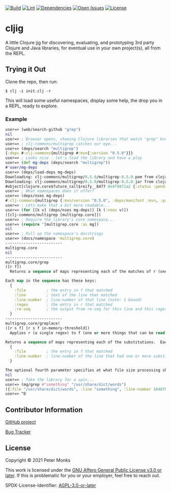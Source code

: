 [![Build](https://github.com/pmonks/cljig/workflows/build/badge.svg?branch=main)](https://github.com/pmonks/cljig/actions?query=workflow%3Abuild) [![Lint](https://github.com/pmonks/cljig/workflows/lint/badge.svg?branch=main)](https://github.com/pmonks/cljig/actions?query=workflow%3Alint) [![Dependencies](https://github.com/pmonks/cljig/workflows/dependencies/badge.svg?branch=main)](https://github.com/pmonks/cljig/actions?query=workflow%3Adependencies) [![Open Issues](https://img.shields.io/github/issues/pmonks/cljig.svg)](https://github.com/pmonks/cljig/issues) [![License](https://img.shields.io/github/license/pmonks/cljig.svg)](https://github.com/pmonks/cljig/blob/main/COPYING)

# cljig

A little Clojure [jig](https://en.wikipedia.org/wiki/Jig_(tool)) for discovering, evaluating, and prototyping 3rd party
Clojure and Java libraries, for eventual use in your own project(s), all from the REPL.

## Trying it Out
Clone the repo, then run:

```shell
$ clj -i init.clj -r
```

This will load some useful namespaces, display some help, the drop you in a REPL, ready to explore.

### Example
```clojure
user=> (web/search-github "grep")
nil
user=> ; Browser opens, showing Clojure libraries that match "grep" known to GitHub
user=> ; clj-commons/multigrep catches our eye...
user=> (deps/search "multigrep")
{:deps #:clj-commons{multigrep #:mvn{:version "0.5.0"}}}
user=> ; Looks nice - let's load the library and have a play
user=> (def mg-deps (deps/search "multigrep"))
#'user/mg-deps
user=> (deps/load-deps mg-deps)
Downloading: clj-commons/multigrep/0.5.0/multigrep-0.5.0.pom from clojars
Downloading: clj-commons/multigrep/0.5.0/multigrep-0.5.0.jar from clojars
#object[clojure.core$future_call$reify__8477 0x4f9871a2 {:status :pending, :val nil}]
user=> ; What namespaces does it offer?
user=> (deps/nses mg-deps)
#:clj-commons{multigrep {:mvn/version "0.5.0", :deps/manifest :mvn, :parents #{[]}, :paths ["~/.m2/repository/clj-commons/multigrep/0.5.0/multigrep-0.5.0.jar"], :nses [multigrep.core]}}
user=> ; Lets make that a bit more readable...
user=> (for [[k v] (deps/nses mg-deps)] [k (:nses v)])
([clj-commons/multigrep [multigrep.core]])
user=> ; Require the library's core namespace...
user=> (require '[multigrep.core :as mg])
nil
user=> ; Pull up the namespace's docstrings
user=> (docs/namespace 'multigrep.core)
-------------------------
multigrep.core
nil
-------------------------
multigrep.core/grep
([r f])
  Returns a sequence of maps representing each of the matches of r (one or more regexes) in f (one or more things that can be read by clojure.io/reader).

Each map in the sequence has these keys:
  {
    :file         ; the entry in f that matched
    :line         ; text of the line that matched
    :line-number  ; line-number of that line (note: 1 based)
    :regex        ; the entry in r that matched
    :re-seq       ; the output from re-seq for this line and this regex
  }
-------------------------
multigrep.core/greplace!
([r s f] [r s f in-memory-threshold])
  Applies r (a single regex) to f (one or more things that can be read by clojure.io/reader), substituting s (a string, or a function of one parameter (the match(es) from the regex) returning a string).

Returns a sequence of maps representing each of the substitutions.  Each map in the sequence has these keys:
  {
    :file         ; the entry in f that matched
    :line-number  ; line-number of the line that had one or more substitutions (note: 1 based)
  }

The optional fourth parameter specifies at what file size processing should switch from in-memory to on-disk.  It defaults to 1MB.
nil
user=> ; Take the library for a spin...
user=> (mg/grep #"something" "/usr/share/dict/words")
({:file "/usr/share/dict/words", :line "something", :line-number 184879, :regex #"something", :re-seq ("something")} {:file "/usr/share/dict/words", :line "somethingness", :line-number 184880, :regex #"something", :re-seq ("something")} {:file "/usr/share/dict/words", :line "undersomething", :line-number 214685, :regex #"something", :re-seq ("something")})
user=> ^D
```

## Contributor Information

[GitHub project](https://github.com/pmonks/cljig)

[Bug Tracker](https://github.com/pmonks/cljig/issues)

## License

Copyright © 2021 Peter Monks

This work is licensed under the [GNU Affero General Public License v3.0 or later](http://www.gnu.org/licenses/agpl-3.0.html).
If this is problematic for you or your employer, feel free to reach out.

SPDX-License-Identifier: [AGPL-3.0-or-later](https://spdx.org/licenses/AGPL-3.0-or-later.html)
